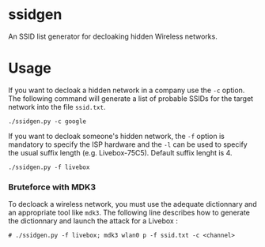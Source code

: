 ssidgen
=======

An SSID list generator for decloaking hidden Wireless networks.

Usage
=====

If you want to decloak a hidden network in a company use the `-c` option. The following command will generate a list of probable SSIDs for the target network into the file `ssid.txt`.

    ./ssidgen.py -c google

If you want to decloak someone's hidden network, the `-f` option is mandatory to specify the ISP hardware and the `-l` can be used to specify the usual suffix length (e.g. Livebox-75C5). Default suffix lenght is 4.

    ./ssidgen.py -f livebox


### Bruteforce with MDK3

To decloack a wireless network, you must use the adequate dictionnary and an appropriate tool like `mdk3`. The following line describes how to generate the dictionnary and launch the attack for a Livebox :

    # ./ssidgen.py -f livebox; mdk3 wlan0 p -f ssid.txt -c <channel>
